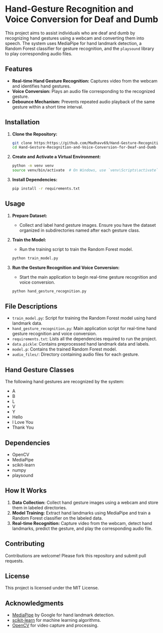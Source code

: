 # Hand-Gesture Recognition and Voice Conversion for Deaf and Dumb

This project aims to assist individuals who are deaf and dumb by recognizing hand gestures using a webcam and converting them into speech. The system uses MediaPipe for hand landmark detection, a Random Forest classifier for gesture recognition, and the `playsound` library to play corresponding audio files.

## Features

- **Real-time Hand Gesture Recognition:** Captures video from the webcam and identifies hand gestures.
- **Voice Conversion:** Plays an audio file corresponding to the recognized gesture.
- **Debounce Mechanism:** Prevents repeated audio playback of the same gesture within a short time interval.

## Installation

1. **Clone the Repository:**
    ```bash
    git clone https:https://github.com/Madhavv69/Hand-Gesture-Recognition-and-Voice-Conversion-for-Deaf-and-Dumb.git
    cd Hand-Gesture-Recognition-and-Voice-Conversion-for-Deaf-and-Dumb
    ```

2. **Create and Activate a Virtual Environment:**
    ```bash
    python -m venv venv
    source venv/bin/activate  # On Windows, use `venv\Scripts\activate`
    ```

3. **Install Dependencies:**
    ```bash
    pip install -r requirements.txt
    ```

## Usage

1. **Prepare Dataset:**
    - Collect and label hand gesture images. Ensure you have the dataset organized in subdirectories named after each gesture class.

2. **Train the Model:**
    - Run the training script to train the Random Forest model.
    ```bash
    python train_model.py
    ```

3. **Run the Gesture Recognition and Voice Conversion:**
    - Start the main application to begin real-time gesture recognition and voice conversion.
    ```bash
    python hand_gesture_recognition.py
    ```

## File Descriptions

- `train_model.py`: Script for training the Random Forest model using hand landmark data.
- `hand_gesture_recognition.py`: Main application script for real-time hand gesture recognition and voice conversion.
- `requirements.txt`: Lists all the dependencies required to run the project.
- `data.pickle`: Contains preprocessed hand landmark data and labels.
- `model.p`: Contains the trained Random Forest model.
- `audio_files/`: Directory containing audio files for each gesture.

## Hand Gesture Classes

The following hand gestures are recognized by the system:

- A
- B
- L
- V
- Y
- Hello
- I Love You
- Thank You

## Dependencies

- OpenCV
- MediaPipe
- scikit-learn
- numpy
- playsound

## How It Works

1. **Data Collection:** Collect hand gesture images using a webcam and store them in labeled directories.
2. **Model Training:** Extract hand landmarks using MediaPipe and train a Random Forest classifier on the labeled data.
3. **Real-time Recognition:** Capture video from the webcam, detect hand landmarks, predict the gesture, and play the corresponding audio file.

## Contributing

Contributions are welcome! Please fork this repository and submit pull requests.

## License

This project is licensed under the MIT License.

## Acknowledgments

- [MediaPipe](https://mediapipe.dev) by Google for hand landmark detection.
- [scikit-learn](https://scikit-learn.org) for machine learning algorithms.
- [OpenCV](https://opencv.org) for video capture and processing.

